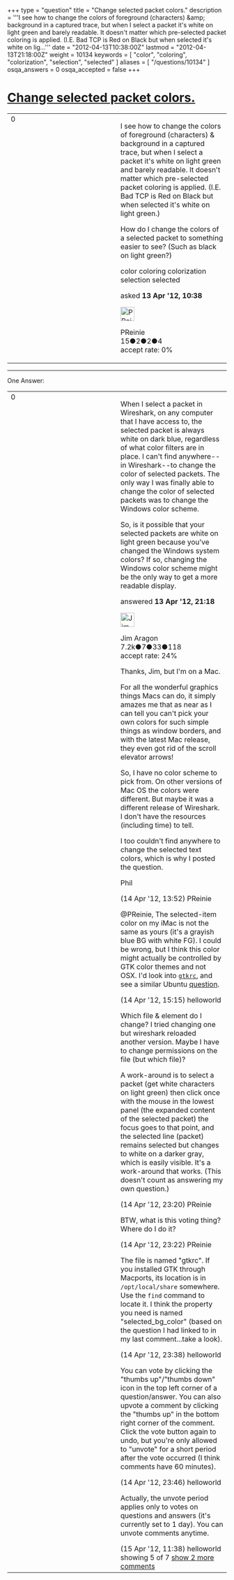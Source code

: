 +++
type = "question"
title = "Change selected packet colors."
description = '''I see how to change the colors of foreground (characters) &amp;amp; background in a captured trace, but when I select a packet it&#x27;s white on light green and barely readable. It doesn&#x27;t matter which pre-selected packet coloring is applied. (I.E. Bad TCP is Red on Black but when selected it&#x27;s white on lig...'''
date = "2012-04-13T10:38:00Z"
lastmod = "2012-04-13T21:18:00Z"
weight = 10134
keywords = [ "color", "coloring", "colorization", "selection", "selected" ]
aliases = [ "/questions/10134" ]
osqa_answers = 0
osqa_accepted = false
+++

<div class="headNormal">

# [Change selected packet colors.](/questions/10134/change-selected-packet-colors)

</div>

<div id="main-body">

<div id="askform">

<table id="question-table" style="width:100%;"><colgroup><col style="width: 50%" /><col style="width: 50%" /></colgroup><tbody><tr class="odd"><td style="width: 30px; vertical-align: top"><div class="vote-buttons"><div id="post-10134-score" class="post-score" title="current number of votes">0</div><div id="favorite-count" class="favorite-count"></div></div></td><td><div id="item-right"><div class="question-body"><p>I see how to change the colors of foreground (characters) &amp; background in a captured trace, but when I select a packet it's white on light green and barely readable. It doesn't matter which pre-selected packet coloring is applied. (I.E. Bad TCP is Red on Black but when selected it's white on light green.)</p><p>How do I change the colors of a selected packet to something easier to see? (Such as black on light green?)</p></div><div id="question-tags" class="tags-container tags">color coloring colorization selection selected</div><div id="question-controls" class="post-controls"></div><div class="post-update-info-container"><div class="post-update-info post-update-info-user"><p>asked <strong>13 Apr '12, 10:38</strong></p><img src="https://secure.gravatar.com/avatar/c609362c709623fe3591a5da33a4937b?s=32&amp;d=identicon&amp;r=g" class="gravatar" width="32" height="32" alt="PReinie&#39;s gravatar image" /><p>PReinie<br />
<span class="score" title="15 reputation points">15</span><span title="2 badges"><span class="badge1">●</span><span class="badgecount">2</span></span><span title="2 badges"><span class="silver">●</span><span class="badgecount">2</span></span><span title="4 badges"><span class="bronze">●</span><span class="badgecount">4</span></span><br />
<span class="accept_rate" title="Rate of the user&#39;s accepted answers">accept rate:</span> <span title="PReinie has no accepted answers">0%</span></p></div></div><div id="comments-container-10134" class="comments-container"></div><div id="comment-tools-10134" class="comment-tools"></div><div class="clear"></div><div id="comment-10134-form-container" class="comment-form-container"></div><div class="clear"></div></div></td></tr></tbody></table>

------------------------------------------------------------------------

<div class="tabBar">

<span id="sort-top"></span>

<div class="headQuestions">

One Answer:

</div>

</div>

<span id="10145"></span>

<div id="answer-container-10145" class="answer">

<table style="width:100%;"><colgroup><col style="width: 50%" /><col style="width: 50%" /></colgroup><tbody><tr class="odd"><td style="width: 30px; vertical-align: top"><div class="vote-buttons"><div id="post-10145-score" class="post-score" title="current number of votes">0</div></div></td><td><div class="item-right"><div class="answer-body"><p>When I select a packet in Wireshark, on any computer that I have access to, the selected packet is always white on dark blue, regardless of what color filters are in place. I can't find anywhere--in Wireshark--to change the color of selected packets. The only way I was finally able to change the color of selected packets was to change the Windows color scheme.</p><p>So, is it possible that your selected packets are white on light green because you've changed the Windows system colors? If so, changing the Windows color scheme might be the only way to get a more readable display.</p></div><div class="answer-controls post-controls"></div><div class="post-update-info-container"><div class="post-update-info post-update-info-user"><p>answered <strong>13 Apr '12, 21:18</strong></p><img src="https://secure.gravatar.com/avatar/071fe61f64868d98bdf4eb060b63b6ca?s=32&amp;d=identicon&amp;r=g" class="gravatar" width="32" height="32" alt="Jim%20Aragon&#39;s gravatar image" /><p>Jim Aragon<br />
<span class="score" title="7187 reputation points"><span>7.2k</span></span><span title="7 badges"><span class="badge1">●</span><span class="badgecount">7</span></span><span title="33 badges"><span class="silver">●</span><span class="badgecount">33</span></span><span title="118 badges"><span class="bronze">●</span><span class="badgecount">118</span></span><br />
<span class="accept_rate" title="Rate of the user&#39;s accepted answers">accept rate:</span> <span title="Jim Aragon has 70 accepted answers">24%</span></p></div></div><div id="comments-container-10145" class="comments-container"><span id="10147"></span><div id="comment-10147" class="comment"><div id="post-10147-score" class="comment-score"></div><div class="comment-text"><p>Thanks, Jim, but I'm on a Mac.</p><p>For all the wonderful graphics things Macs can do, it simply amazes me that as near as I can tell you can't pick your own colors for such simple things as window borders, and with the latest Mac release, they even got rid of the scroll elevator arrows!</p><p>So, I have no color scheme to pick from. On other versions of Mac OS the colors were different. But maybe it was a different release of Wireshark. I don't have the resources (including time) to tell.</p><p>I too couldn't find anywhere to change the selected text colors, which is why I posted the question.</p><p>Phil</p></div><div id="comment-10147-info" class="comment-info"><span class="comment-age">(14 Apr '12, 13:52)</span> PReinie</div></div><span id="10149"></span><div id="comment-10149" class="comment"><div id="post-10149-score" class="comment-score"></div><div class="comment-text"><p>@PReinie, The selected-item color on my iMac is not the same as yours (it's a grayish blue BG with white FG). I could be wrong, but I think this color might actually be controlled by GTK color themes and not OSX. I'd look into <a href="http://orford.org/gtk/"><code>gtkrc</code></a>, and see a similar Ubuntu <a href="http://askubuntu.com/questions/63126/how-do-i-change-the-selected-items-color">question</a>.</p></div><div id="comment-10149-info" class="comment-info"><span class="comment-age">(14 Apr '12, 15:15)</span> helloworld</div></div><span id="10152"></span><div id="comment-10152" class="comment"><div id="post-10152-score" class="comment-score"></div><div class="comment-text"><p>Which file &amp; element do I change? I tried changing one but wireshark reloaded another version. Maybe I have to change permissions on the file (but which file)?</p><p>A work-around is to select a packet (get white characters on light green) then click once with the mouse in the lowest panel (the expanded content of the selected packet) the focus goes to that point, and the selected line (packet) remains selected but changes to white on a darker gray, which is easily visible. It's a work-around that works. (This doesn't count as answering my own question.)</p></div><div id="comment-10152-info" class="comment-info"><span class="comment-age">(14 Apr '12, 23:20)</span> PReinie</div></div><span id="10153"></span><div id="comment-10153" class="comment"><div id="post-10153-score" class="comment-score"></div><div class="comment-text"><p>BTW, what is this voting thing? Where do I do it?</p></div><div id="comment-10153-info" class="comment-info"><span class="comment-age">(14 Apr '12, 23:22)</span> PReinie</div></div><span id="10155"></span><div id="comment-10155" class="comment"><div id="post-10155-score" class="comment-score"></div><div class="comment-text"><p>The file is named "gtkrc". If you installed GTK through Macports, its location is in <code>/opt/local/share</code> somewhere. Use the <code>find</code> command to locate it. I think the property you need is named "selected_bg_color" (based on the question I had linked to in my last comment...take a look).</p></div><div id="comment-10155-info" class="comment-info"><span class="comment-age">(14 Apr '12, 23:38)</span> helloworld</div></div><span id="10157"></span><div id="comment-10157" class="comment not_top_scorer"><div id="post-10157-score" class="comment-score"></div><div class="comment-text"><p>You can vote by clicking the "thumbs up"/"thumbs down" icon in the top left corner of a question/answer. You can also upvote a comment by clicking the "thumbs up" in the bottom right corner of the comment. Click the vote button again to undo, but you're only allowed to "unvote" for a short period after the vote occurred (I think comments have 60 minutes).</p></div><div id="comment-10157-info" class="comment-info"><span class="comment-age">(14 Apr '12, 23:46)</span> helloworld</div></div><span id="10164"></span><div id="comment-10164" class="comment not_top_scorer"><div id="post-10164-score" class="comment-score"></div><div class="comment-text"><p>Actually, the unvote period applies only to votes on questions and answers (it's currently set to 1 day). You can unvote comments anytime.</p></div><div id="comment-10164-info" class="comment-info"><span class="comment-age">(15 Apr '12, 11:38)</span> helloworld</div></div></div><div id="comment-tools-10145" class="comment-tools"><span class="comments-showing"> showing 5 of 7 </span> <a href="#" class="show-all-comments-link">show 2 more comments</a></div><div class="clear"></div><div id="comment-10145-form-container" class="comment-form-container"></div><div class="clear"></div></div></td></tr></tbody></table>

</div>

<div class="paginator-container-left">

</div>

</div>

</div>

